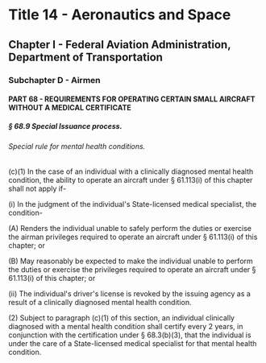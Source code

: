 
# Title 14 - Aeronautics and Space
## Chapter I - Federal Aviation Administration, Department of Transportation
### Subchapter D - Airmen
#### PART 68 - REQUIREMENTS FOR OPERATING CERTAIN SMALL AIRCRAFT WITHOUT A MEDICAL CERTIFICATE
##### § 68.9 Special Issuance process.
###### Special rule for mental health conditions.

(c)(1) In the case of an individual with a clinically diagnosed mental health condition, the ability to operate an aircraft under § 61.113(i) of this chapter shall not apply if-

(i) In the judgment of the individual's State-licensed medical specialist, the condition-

(A) Renders the individual unable to safely perform the duties or exercise the airman privileges required to operate an aircraft under § 61.113(i) of this chapter; or

(B) May reasonably be expected to make the individual unable to perform the duties or exercise the privileges required to operate an aircraft under § 61.113(i) of this chapter; or

(ii) The individual's driver's license is revoked by the issuing agency as a result of a clinically diagnosed mental health condition.

(2) Subject to paragraph (c)(1) of this section, an individual clinically diagnosed with a mental health condition shall certify every 2 years, in conjunction with the certification under § 68.3(b)(3), that the individual is under the care of a State-licensed medical specialist for that mental health condition.
